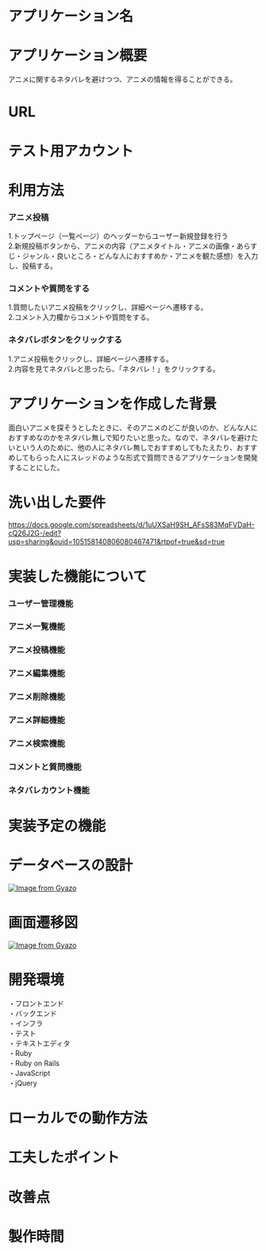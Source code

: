 # アプリケーション名


# アプリケーション概要
アニメに関するネタバレを避けつつ、アニメの情報を得ることができる。


# URL


# テスト用アカウント


# 利用方法
### アニメ投稿
1.トップページ（一覧ページ）のヘッダーからユーザー新規登録を行う  
2.新規投稿ボタンから、アニメの内容（アニメタイトル・アニメの画像・あらすじ・ジャンル・良いところ・どんな人におすすめか・アニメを観た感想）を入力し、投稿する。  
### コメントや質問をする
1.質問したいアニメ投稿をクリックし、詳細ページへ遷移する。  
2.コメント入力欄からコメントや質問をする。
### ネタバレボタンをクリックする
1.アニメ投稿をクリックし、詳細ページへ遷移する。  
2.内容を見てネタバレと思ったら、「ネタバレ！」をクリックする。


# アプリケーションを作成した背景
面白いアニメを探そうとしたときに、そのアニメのどこが良いのか、どんな人におすすめなのかをネタバレ無しで知りたいと思った。なので、ネタバレを避けたいという人のために、他の人にネタバレ無しでおすすめしてもたえたり、おすすめしてもらった人にスレッドのような形式で質問できるアプリケーションを開発することにした。


# 洗い出した要件
https://docs.google.com/spreadsheets/d/1uUXSaH9SH_AFsS83MqFVDaH-cQ26J2G-/edit?usp=sharing&ouid=105158140806080467471&rtpof=true&sd=true

# 実装した機能について
### ユーザー管理機能

### アニメ一覧機能

### アニメ投稿機能

### アニメ編集機能

### アニメ削除機能

### アニメ詳細機能

### アニメ検索機能

### コメントと質問機能

### ネタバレカウント機能


# 実装予定の機能


# データベースの設計
[![Image from Gyazo](https://i.gyazo.com/e82da951a26b536e007f0aa13b64a2de.png)](https://gyazo.com/e82da951a26b536e007f0aa13b64a2de)

# 画面遷移図
[![Image from Gyazo](https://i.gyazo.com/f2430d42bb49894136073491e2966582.png)](https://gyazo.com/f2430d42bb49894136073491e2966582)

# 開発環境
・フロントエンド  
・バックエンド  
・インフラ  
・テスト  
・テキストエディタ  
・Ruby  
・Ruby on Rails  
・JavaScript  
・jQuery  

# ローカルでの動作方法


# 工夫したポイント


# 改善点


# 製作時間

